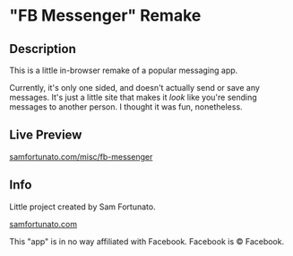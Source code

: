 # "FB Messenger" Remake

## Description

This is a little in-browser remake of a popular messaging app.

Currently, it's only one sided, and doesn't actually send or save any messages. It's just a little site that makes it *look* like you're sending messages to another person. I thought it was fun, nonetheless.

## Live Preview

[samfortunato.com/misc/fb-messenger](http://samfortunato.com/misc/fb-messenger)

## Info

Little project created by Sam Fortunato.

[samfortunato.com](http://samfortunato.com/)

This "app" is in no way affiliated with Facebook. Facebook is &copy; Facebook.